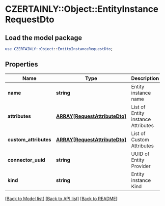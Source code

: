 # CZERTAINLY::Object::EntityInstanceRequestDto

## Load the model package
```perl
use CZERTAINLY::Object::EntityInstanceRequestDto;
```

## Properties
Name | Type | Description | Notes
------------ | ------------- | ------------- | -------------
**name** | **string** | Entity instance name | 
**attributes** | [**ARRAY[RequestAttributeDto]**](RequestAttributeDto.md) | List of Entity instance Attributes | 
**custom_attributes** | [**ARRAY[RequestAttributeDto]**](RequestAttributeDto.md) | List of Custom Attributes | [optional] 
**connector_uuid** | **string** | UUID of Entity Provider | 
**kind** | **string** | Entity instance Kind | 

[[Back to Model list]](../README.md#documentation-for-models) [[Back to API list]](../README.md#documentation-for-api-endpoints) [[Back to README]](../README.md)


